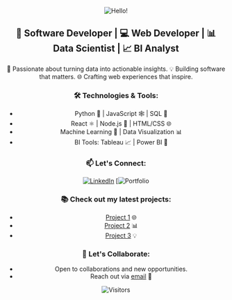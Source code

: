 <div align="center">
  
  ![Hello!](https://img.shields.io/badge/Hello!-👋-brightgreen?style=flat-square&logo=github)
  
  ## 🚀 Software Developer | 💻 Web Developer | 📊 Data Scientist | 📈 BI Analyst

  <p align="center">
    🌟 Passionate about turning data into actionable insights.
    💡 Building software that matters.
    🌐 Crafting web experiences that inspire.
  </p>

  ### 🛠️ Technologies & Tools:
  - Python 🐍 | JavaScript 🕸️ | SQL 📜
  - React ⚛️ | Node.js 🚀 | HTML/CSS 🌐
  - Machine Learning 🤖 | Data Visualization 📊
  - BI Tools: Tableau 📈 | Power BI 🔌

  ### 📫 Let's Connect:
  [![LinkedIn](https://img.shields.io/badge/LinkedIn-Connect-blue?style=flat-square&logo=linkedin)](https://www.linkedin.com/in/richard-winner-duvor)
  [![Portfolio](https://dr-winner.github.io/winner/)

  ### 📚 Check out my latest projects:
  - [Project 1](https://github.com/yourname/project1) 🌐
  - [Project 2](https://github.com/yourname/project2) 📊
  - [Project 3](https://github.com/yourname/project3) 💡

  ### 💬 Let's Collaborate:
  - Open to collaborations and new opportunities.
  - Reach out via [email](mailto:duvorrichardwinner@gmail.com) 📧

  ![Visitors](https://visitor-badge.glitch.me/badge?page_id=dr-winner.dr-winner)
</div>


<!---
dr-winner/dr-winner is a ✨ special ✨ repository because its `README.md` (this file) appears on your GitHub profile.
You can click the Preview link to take a look at your changes.
--->
